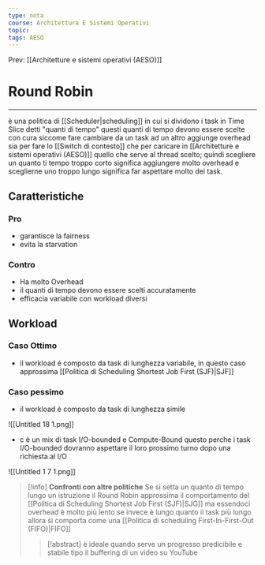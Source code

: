 ```yaml
---
type: nota
course: Architettura E Sistemi Operativi
topic: 
tags: AESO
---
```


Prev: [[Architetture e sistemi operativi (AESO)]]

# Round Robin
---


è una politica di [[Scheduler|scheduling]] in cui si dividono i task in Time Slice detti "quanti di tempo" questi quanti di tempo devono essere scelte con cura siccome fare cambiare da un task ad un altro aggiunge overhead sia per fare lo [[Switch di contesto]] che per caricare in [[Architetture e sistemi operativi (AESO)]] quello che serve al thread scelto; quindi scegliere un quanto ti tempo troppo corto significa aggiungere molto overhead e sceglierne uno troppo lungo significa far aspettare molto dei task.

## Caratteristiche



### Pro
- garantisce la fairness
- evita la starvation

### Contro

- Ha molto Overhead
- il quanti di tempo devono essere scelti accuratamente
- efficacia variabile con workload diversi

## Workload

### Caso Ottimo
- il workload é composto da task di lunghezza variabile, in questo caso approssima [[Politica di Scheduling Shortest Job First (SJF)|SJF]]

### Caso pessimo
- il workload è composto da task di lunghezza simile

![[Untitled 18 1.png]]

- c è un mix di task I/O-bounded e Compute-Bound questo perche i task I/O-bounded dovranno aspettare il loro prossimo turno dopo una richiesta al I/O

![[Untitled 1 7 1.png]]



>[!info] __Confronti con altre politiche__
Se si setta un quanto di tempo lungo un istruzione il Round Robin approssima il comportamento del [[Politica di Scheduling Shortest Job First (SJF)|SJG]] ma essendoci overhead è molto più lento
se invece è lungo quanto il task più lungo allora si comporta come una [[Politica di scheduling First-In-First-Out (FIFO)|FIFO]]
>>[!abstract]
>>è ideale quando serve un progresso predicibile e stabile tipo il buffering di un video su YouTube




